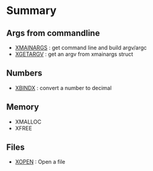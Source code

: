 # Summary

## Args from commandline

* [XMAINARGS](xmainargs) : get command line and build argv/argc
* [XGETARGV](xgetargv) : get an argv from xmainargs struct

## Numbers
* [XBINDX](xbindx) : convert a number to decimal

## Memory
* XMALLOC
* XFREE

## Files

* [XOPEN](xopen) : Open a file

